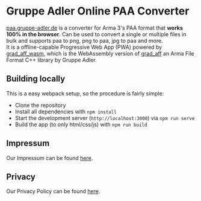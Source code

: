 # Gruppe Adler Online PAA Converter
[paa.gruppe-adler.de](https://paa.gruppe-adler.de) is a converter for Arma 3's PAA format that **works 100% in the browser**. Can be used to convert a single or multiple files in bulk and supports paa to png, png to paa, jpg to paa and more.    
It is a offline-capable Progressive Web App (PWA) powered by [grad_aff_wasm](https://github.com/gruppe-adler/grad_aff_wasm), which is the WebAssembly version of [grad_aff](https://github.com/gruppe-adler/grad_aff) an Arma File Format C++ library by Gruppe Adler.

## Building locally
This is a easy webpack setup, so the procedure is fairly simple:
- Clone the repository
- Install all dependencies with `npm install`
- Start the development server (`http://localhost:3000`) via `npm run serve`
- Build the app (to only html/css/js) with `npm run build`

## Impressum
Our Impressum can be found [here](/impressum.md).

## Privacy
Our Privacy Policy can be found [here](/privacy-policy.md).
